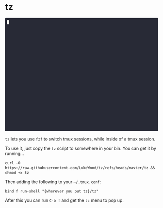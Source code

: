 # tz

![Demo gif](./demo.gif)

`tz` lets you use `fzf` to switch tmux sessions, while inside of a tmux session.

To use it, just copy the `tz` script to somewhere in your bin.
You can get it by running...

```
curl -O https://raw.githubusercontent.com/LukeWood/tz/refs/heads/master/tz && chmod +x tz
```

Then adding the following to your `~/.tmux.conf`:

```
bind f run-shell "{wherever you put tz}/tz"
```

After this you can run `C-b f` and get the `tz` menu to pop up.


